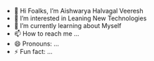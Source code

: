 - 👋 Hi Foalks, I’m Aishwarya Halvagal Veeresh
- 👀 I’m interested in Leaning New Technologies 
- 🌱 I’m currently learning about Myself
- 📫 How to reach me ...
- 😄 Pronouns: ...
- ⚡ Fun fact: ...



